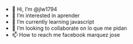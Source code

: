   - 👋 Hi, I’m @jlw1794
- 👀 I’m interested in aprender 
- 🌱 I’m currently learning javascript
- 💞️ I’m looking to collaborate on  lo que me pidan    
- 📫 How to reach me  facebook marquez jose 

<!---
jlw1794/jlw1794 is a ✨ special ✨ repository because its `README.md` (this file) appears on your GitHub profile.
You can click the Preview link to take a look at your changes.
--->
